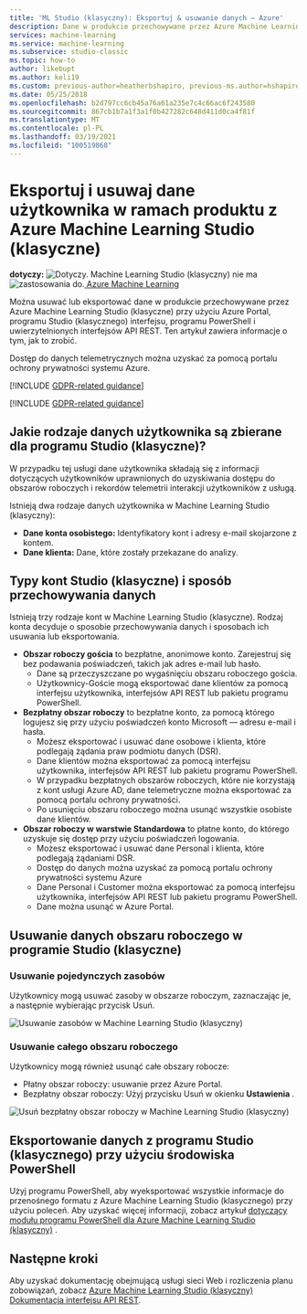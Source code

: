 ```yaml
---
title: 'ML Studio (klasyczny): Eksportuj & usuwanie danych — Azure'
description: Dane w produkcie przechowywane przez Azure Machine Learning Studio (klasyczne) są dostępne do eksportowania i usuwania za pomocą Azure Portal a także za pomocą uwierzytelnionych interfejsów API REST. Dostęp do danych telemetrycznych można uzyskać za pomocą portalu ochrony prywatności systemu Azure. W tym artykule pokazano, jak to zrobić.
services: machine-learning
ms.service: machine-learning
ms.subservice: studio-classic
ms.topic: how-to
author: likebupt
ms.author: keli19
ms.custom: previous-author=heatherbshapiro, previous-ms.author=hshapiro
ms.date: 05/25/2018
ms.openlocfilehash: b2d797cc6cb45a76a61a235e7c4c66ac6f243580
ms.sourcegitcommit: 867cb1b7a1f3a1f0b427282c648d411d0ca4f81f
ms.translationtype: MT
ms.contentlocale: pl-PL
ms.lasthandoff: 03/19/2021
ms.locfileid: "100519868"
---
```

# <a name="export-and-delete-in-product-user-data-from-azure-machine-learning-studio-classic"></a>Eksportuj i usuwaj dane użytkownika w ramach produktu z Azure Machine Learning Studio (klasyczne)

**dotyczy:** ![ Dotyczy. ](../../../includes/media/aml-applies-to-skus/yes.png) Machine Learning Studio (klasyczny) nie ma ![ zastosowania do.](../../../includes/media/aml-applies-to-skus/no.png)[ Azure Machine Learning](../overview-what-is-machine-learning-studio.md#ml-studio-classic-vs-azure-machine-learning-studio)  




Można usuwać lub eksportować dane w produkcie przechowywane przez Azure Machine Learning Studio (klasyczne) przy użyciu Azure Portal, programu Studio (klasycznego) interfejsu, programu PowerShell i uwierzytelnionych interfejsów API REST. Ten artykuł zawiera informacje o tym, jak to zrobić. 

Dostęp do danych telemetrycznych można uzyskać za pomocą portalu ochrony prywatności systemu Azure. 

[!INCLUDE [GDPR-related guidance](../../../includes/gdpr-dsr-and-stp-note.md)]

[!INCLUDE [GDPR-related guidance](../../../includes/gdpr-intro-sentence.md)]

## <a name="what-kinds-of-user-data-does-studio-classic-collect"></a>Jakie rodzaje danych użytkownika są zbierane dla programu Studio (klasyczne)?

W przypadku tej usługi dane użytkownika składają się z informacji dotyczących użytkowników uprawnionych do uzyskiwania dostępu do obszarów roboczych i rekordów telemetrii interakcji użytkowników z usługą.

Istnieją dwa rodzaje danych użytkownika w Machine Learning Studio (klasyczny):
- **Dane konta osobistego:** Identyfikatory kont i adresy e-mail skojarzone z kontem.
- **Dane klienta:** Dane, które zostały przekazane do analizy.

## <a name="studio-classic-account-types-and-how-data-is-stored"></a>Typy kont Studio (klasyczne) i sposób przechowywania danych

Istnieją trzy rodzaje kont w Machine Learning Studio (klasyczne). Rodzaj konta decyduje o sposobie przechowywania danych i sposobach ich usuwania lub eksportowania.

- **Obszar roboczy gościa** to bezpłatne, anonimowe konto. Zarejestruj się bez podawania poświadczeń, takich jak adres e-mail lub hasło.
    -  Dane są przeczyszczane po wygaśnięciu obszaru roboczego gościa.
    - Użytkownicy-Goście mogą eksportować dane klientów za pomocą interfejsu użytkownika, interfejsów API REST lub pakietu programu PowerShell.
- **Bezpłatny obszar roboczy** to bezpłatne konto, za pomocą którego logujesz się przy użyciu poświadczeń konto Microsoft — adresu e-mail i hasła.
    - Możesz eksportować i usuwać dane osobowe i klienta, które podlegają żądania praw podmiotu danych (DSR).
    - Dane klientów można eksportować za pomocą interfejsu użytkownika, interfejsów API REST lub pakietu programu PowerShell.
    - W przypadku bezpłatnych obszarów roboczych, które nie korzystają z kont usługi Azure AD, dane telemetryczne można eksportować za pomocą portalu ochrony prywatności.
    - Po usunięciu obszaru roboczego można usunąć wszystkie osobiste dane klientów.
- **Obszar roboczy w warstwie Standardowa** to płatne konto, do którego uzyskuje się dostęp przy użyciu poświadczeń logowania.
    - Możesz eksportować i usuwać dane Personal i klienta, które podlegają żądaniami DSR.
    - Dostęp do danych można uzyskać za pomocą portalu ochrony prywatności systemu Azure
    - Dane Personal i Customer można eksportować za pomocą interfejsu użytkownika, interfejsów API REST lub pakietu programu PowerShell.
    - Dane można usunąć w Azure Portal.

## <a name="delete-workspace-data-in-studio-classic"></a><a name="delete"></a>Usuwanie danych obszaru roboczego w programie Studio (klasyczne) 

### <a name="delete-individual-assets"></a>Usuwanie pojedynczych zasobów

Użytkownicy mogą usuwać zasoby w obszarze roboczym, zaznaczając je, a następnie wybierając przycisk Usuń.

![Usuwanie zasobów w Machine Learning Studio (klasyczny)](./media/export-delete-personal-data-dsr/delete-studio-asset.png)

### <a name="delete-an-entire-workspace"></a>Usuwanie całego obszaru roboczego

Użytkownicy mogą również usunąć całe obszary robocze:
- Płatny obszar roboczy: usuwanie przez Azure Portal.
- Bezpłatny obszar roboczy: Użyj przycisku Usuń w okienku **Ustawienia** .

![Usuń bezpłatny obszar roboczy w Machine Learning Studio (klasyczny)](./media/export-delete-personal-data-dsr/delete-studio-data-workspace.png)
 
## <a name="export-studio-classic-data-with-powershell"></a>Eksportowanie danych z programu Studio (klasycznego) przy użyciu środowiska PowerShell
Użyj programu PowerShell, aby wyeksportować wszystkie informacje do przenośnego formatu z Azure Machine Learning Studio (klasycznego) przy użyciu poleceń. Aby uzyskać więcej informacji, zobacz artykuł [dotyczący modułu programu PowerShell dla Azure Machine Learning Studio (klasyczny)](powershell-module.md) .

## <a name="next-steps"></a>Następne kroki

Aby uzyskać dokumentację obejmującą usługi sieci Web i rozliczenia planu zobowiązań, zobacz [Azure Machine Learning Studio (klasyczny) Dokumentacja interfejsu API REST](/rest/api/machinelearning/).